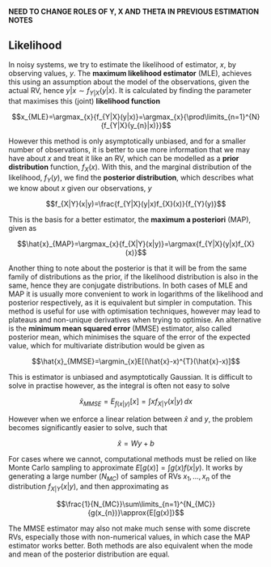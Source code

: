 #### NEED TO CHANGE ROLES OF Y, X AND THETA IN PREVIOUS ESTIMATION NOTES
## Likelihood

In noisy systems, we try to estimate the likelihood of estimator, $x$, by observing values, $y$. The **maximum likelihood estimator** (MLE), achieves this using an assumption about the model of the observations, given the actual RV, hence $y|x\sim{f_{Y|X}(y|x)}$. It is calculated by finding the parameter that maximises this (joint) **likelihood function**

$$x_{MLE}=\argmax_{x}{f_{Y|X}(y|x)}=\argmax_{x}{\prod\limits_{n=1}^{N}{f_{Y|X}(y_{n}|x)}}$$

However this method is only asymptotically unbiased, and for a smaller number of observations, it is better to use more information that we may have about $x$ and treat it like an RV, which can be modelled as a **prior distribution** function, $f_{X}(x)$. With this, and the marginal distribution of the likelihood, $f_{Y}(y)$, we find the **posterior distribution**, which describes what we know about $x$ given our observations, $y$

$$f_{X|Y}(x|y)=\frac{f_{Y|X}(y|x)f_{X}(x)}{f_{Y}(y)}$$

This is the basis for a better estimator, the **maximum a posteriori** (MAP), given as

$$\hat{x}_{MAP}=\argmax_{x}{f_{X|Y}(x|y)}=\argmax{f_{Y|X}(y|x)f_{X}(x)}$$

Another thing to note about the posterior is that it will be from the same family of distributions as the prior, if the likelihood distribution is also in the same, hence they are conjugate distributions. In both cases of MLE and MAP it is usually more convenient to work in logarithms of the likelihood and posterior respectively, as it is equivalent but simpler in computation. This method is useful for use with optimisation techniques, however may lead to plateaus and non-unique derivatives when trying to optimise. An alternative is the **minimum mean squared error** (MMSE) estimator, also called posterior mean, which minimises the square of the error of the expected value, which for multivariate distribution would be given as

$$\hat{x}_{MMSE}=\argmin_{x}E[(\hat{x}-x)^{T}(\hat{x}-x)]$$

This is estimator is unbiased and asymptotically Gaussian. It is difficult to solve in practise however, as the integral is often not easy to solve

$$\hat{x}_{MMSE}=E_{f(x|y)}[x]=\int{xf_{X|Y}(x|y)\,dx}$$

However when we enforce a linear relation between $\hat{x}$ and $y$, the problem becomes significantly easier to solve, such that

$$\hat{x}=Wy+b$$

For cases where we cannot, computational methods must be relied on like Monte Carlo sampling to approximate $E[g(x)]=\int{g(x)f(x|y)}$. It works by generating a large number ($N_{MC}$) of samples of RVs $x_{1},\dots,x_{n}$ of the distribution $f_{X|Y}(x|y)$, and then approximating as

$$\frac{1}{N_{MC}}\sum\limits_{n=1}^{N_{MC}}{g(x_{n})}\approx{E[g(x)]}$$

The MMSE estimator may also not make much sense with some discrete RVs, especially those with non-numerical values, in which case the MAP estimator works better. Both methods are also equivalent when the mode and mean of the posterior distribution are equal.
